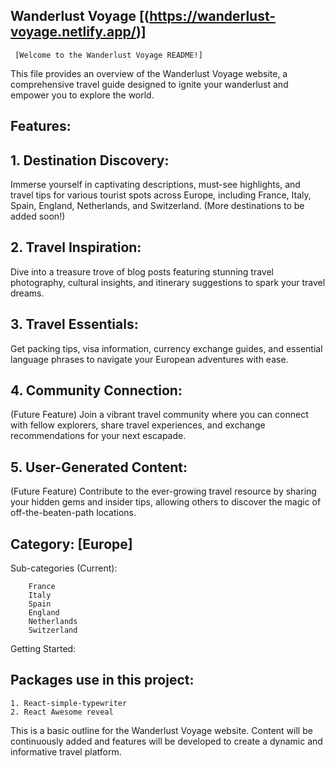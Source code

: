 ## Wanderlust Voyage [(https://wanderlust-voyage.netlify.app/)]

     [Welcome to the Wanderlust Voyage README!]

This file provides an overview of the Wanderlust Voyage website, a comprehensive travel guide designed to ignite your wanderlust and empower you to explore the world.

##   Features:


##  1.  Destination Discovery: 
  Immerse yourself in captivating descriptions, must-see highlights, and travel tips for various tourist spots across Europe, including France, Italy, Spain, England, Netherlands, and Switzerland. (More destinations to be added soon!)

 ##   2. Travel Inspiration: 
 Dive into a treasure trove of blog posts featuring stunning travel photography, cultural insights, and itinerary suggestions to spark your travel dreams.
##   3. Travel Essentials: 
Get packing tips, visa information, currency exchange guides, and essential language phrases to navigate your European adventures with ease.
   ##   4.  Community Connection: 
   (Future Feature) Join a vibrant travel community where you can connect with fellow explorers, share travel experiences, and exchange recommendations for your next escapade.
  ##   5.  User-Generated Content: 
  (Future Feature) Contribute to the ever-growing travel resource by sharing your hidden gems and insider tips, allowing others to discover the magic of off-the-beaten-path locations.

##   Category:  [Europe]

Sub-categories (Current):

        France
        Italy
        Spain
        England
        Netherlands
        Switzerland

Getting Started:

##  Packages use in this project:
    1. React-simple-typewriter
    2. React Awesome reveal

This is a basic outline for the Wanderlust Voyage website.  Content will be continuously added and features will be developed to create a dynamic and informative travel platform.